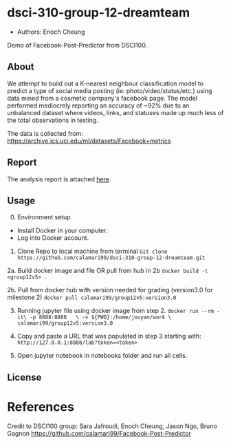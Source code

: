 # dsci-310-group-12-dreamteam
- Authors: Enoch Cheung

Demo of Facebook-Post-Predictor from DSCI100.

## About
We attempt to build out a K-nearest neighbour classification model to predict a type of social media posting (ie: photo/video/status/etc.) using data mined from a cosmetic company's facebook page. The model performed mediocrely reporting an accuracy of ~92% due to an unbalanced dataset where videos, links, and statuses made up much less of the total observations in testing. 

The data is collected from: https://archive.ics.uci.edu/ml/datasets/Facebook+metrics

## Report
The analysis report is attached [here](https://github.com/calamari99/Facebook-Post-Predictor/blob/main/submission.ipynb).

## Usage
0. Environment setup
- Install Docker in your computer.
- Log into Docker account.

1. Clone Repo to local machine from terminal
`Git clone https://github.com/calamari99/dsci-310-group-12-dreamteam.git`

2a. Build docker image and file OR pull from hub in 2b
`docker build -t <group12v5> .`

2b. Pull from docker hub with version needed for grading (version3.0 for milestone 2)
`docker pull calamari99/group12v5:version3.0`

3. Running jupyter file using docker image from step 2.
`docker run --rm -it\
    -p 8888:8888   \
    -v ${PWD}:/home/jovyan/work \
    calamari99/group12v5:version3.0`

<!-- `docker container run -d -p 8888:8888 -e JUPYTER_TOKEN=enter -e GRANT_SUDO=yes --user root --name test  –<dockerimage>` -->

<!--  Docker credential issues:
1. Logout of Docker:
` docker logout `

2. Build image with tag using:
` docker tag <imagename> <userID/imagename:tagname> 

3. Login to docker
` docker login `

4. Push image
` docker push <userID/imagename:tagname> 
-->

4. Copy and paste a URL that was populated in step 3 starting with:
`http://127.0.0.1:8888/lab?token=<token>`


5. Open jupyter notebook in notebooks folder and run all cells.


## License

# References
Credit to DSCI100 group: Sara Jafroudi, Enoch Cheung, Jason Ngo, Bruno Gagnon
https://github.com/calamari99/Facebook-Post-Predictor

